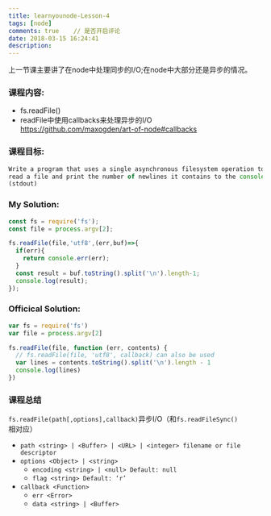 ```yaml
---
title: learnyounode-Lesson-4
tags: [node]
comments: true    // 是否开启评论
date: 2018-03-15 16:24:41
description:
---
```


上一节课主要讲了在node中处理同步的I/O;在node中大部分还是异步的情况。

### 课程内容:
  * fs.readFile()
  * readFile中使用callbacks来处理异步的I/O https://github.com/maxogden/art-of-node#callbacks

### 课程目标:
  ```javascript
  Write a program that uses a single asynchronous filesystem operation to
  read a file and print the number of newlines it contains to the console
  (stdout)
  ```

### My Solution:
```javascript
const fs = require('fs');
const file = process.argv[2];

fs.readFile(file,'utf8',(err,buf)=>{
  if(err){
    return console.err(err);
  }
  const result = buf.toString().split('\n').length-1;
  console.log(result);
});
```

### Officical Solution:
```javascript
var fs = require('fs')
var file = process.argv[2]

fs.readFile(file, function (err, contents) {
  // fs.readFile(file, 'utf8', callback) can also be used
  var lines = contents.toString().split('\n').length - 1
  console.log(lines)
})
```

### 课程总结

`fs.readFile(path[,options],callback)`异步I/O（和`fs.readFileSync()`相对应）
* `path <string> | <Buffer> | <URL> | <integer> filename or file descriptor`
* `options <Object> | <string>`
    * `encoding <string> | <null> Default: null`
    * `flag <string> Default: ‘r’`
* `callback <Function>`
    * `err <Error>`
    * `data <string> | <Buffer>`

